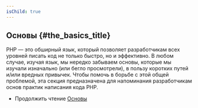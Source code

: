 ```yaml
---
isChild: true
---
```


## Основы {#the_basics_title}

PHP &mdash; это обширный язык, который позволяет разработчикам всех уровней писать код не только быстро, но и эффективно. В любом случае, изучая язык, мы нередко забываем основы, которые мы изучали изначально (или бегло просмотрели), в пользу коротких путей и/или вредных привычек. Чтобы помочь в борьбе с этой общей проблемой, эта секция предназначена для напоминания разработчикам основ практик написания кода PHP.

* Продолжить чтение [Основы](/ru-php-the-right-way/pages/Основы.html)